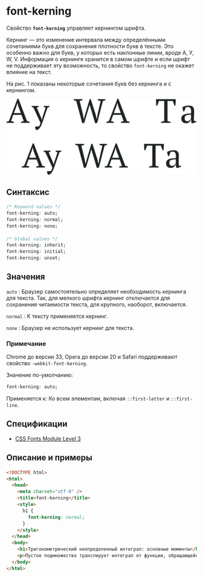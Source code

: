 # font-kerning

Свойство **`font-kerning`** управляет кернингом шрифта.

Кернинг — это изменение интервала между определёнными сочетаниями букв для сохранения плотности букв в тексте. Это особенно важно для букв, у которых есть наклонные линии, вроде А, У, W, V. Информация о кернинге хранится в самом шрифте и если шрифт не поддерживает эту возможность, то свойство `font-kerning` не окажет влияние на текст.

На рис. 1 показаны некоторые сочетания букв без кернинга и с кернингом.

![Рис. 1. Текст без кернинга и с ним](font-kerning.png)

## Синтаксис

```css
/* Keyword values */
font-kerning: auto;
font-kerning: normal;
font-kerning: none;

/* Global values */
font-kerning: inherit;
font-kerning: initial;
font-kerning: unset;
```

## Значения

`auto`
: Браузер самостоятельно определяет необходимость кернинга для текста. Так, для мелкого шрифта кернинг отключается для сохранения читаемости текста, для крупного, наоборот, включается.

`normal`
: К тексту применяется кернинг.

`none`
: Браузер не использует кернинг для текста.

### Примечание

Chrome до версии 33, Opera до версии 20 и Safari поддерживают свойство `-webkit-font-kerning`.

Значение по-умолчанию:

```css
font-kerning: auto;
```

Применяется к: Ко всем элементам, включая `::first-letter` и `::first-line`.

## Спецификации

- [CSS Fonts Module Level 3](https://drafts.csswg.org/css-fonts-3/#propdef-font-kerning)

## Описание и примеры

```html
<!DOCTYPE html>
<html>
  <head>
    <meta charset="utf-8" />
    <title>font-kerning</title>
    <style>
      h1 {
        font-kerning: normal;
      }
    </style>
  </head>
  <body>
    <h1>Тригонометрический неопределенный интеграл: основные моменты</h1>
    <p>Пустое подмножество транслирует интеграл от функции, обращающейся в бесконечность вдоль линии.</p>
  </body>
</html>
```
